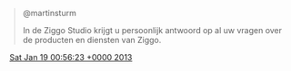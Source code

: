 > @martinsturm   
>   
> In de Ziggo Studio krijgt u persoonlijk antwoord op al uw vragen over de producten en diensten van Ziggo\.

<img src="../../media/tweet.ico" width="12" /> [Sat Jan 19 00:56:23 +0000 2013](https://twitter.com/DromerDenker/status/292435302247710720)